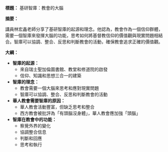 **標題：** 基研智庫：教會的大腦

**摘要：**

講員林宏鑫老師分享了基研智庫的起源和理念。他認為，教會作為一個信仰群體，需要一個智庫來發揮大腦的功能，思考如何將基督教信仰的價值觀與現實問題相結合。智庫可以協調、整合、反思和判斷教會的活動，確保教會追求正確的價值觀。

**大綱：**

* **智庫的起源：**
    * 來自瑞士聖加倫圖書館、教堂和修道院的啟發
    * 信仰、知識和思想三合一的建築
* **智庫的理念：**
    * 教會需要一個大腦來思考和應對現實問題
    * 智庫可以協調、整合、反思和判斷教會的活動
* **華人教會需要智庫的原因：**
    * 華人教會活動豐富，但缺乏思考和整合
    * 西方教會被批評為「有頭腦沒身體」，華人教會應加強「頭腦」
* **智庫在教會中的功能：**
    * 察覺外界的變化
    * 協調整合信息
    * 判斷和回應
    * 思考和執行
